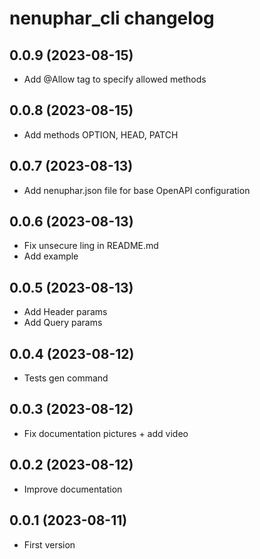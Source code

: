 # nenuphar_cli changelog

## 0.0.9 (2023-08-15)

* Add @Allow tag to specify allowed methods

## 0.0.8 (2023-08-15)

* Add methods OPTION, HEAD, PATCH

## 0.0.7 (2023-08-13)

* Add nenuphar.json file for base OpenAPI configuration

## 0.0.6 (2023-08-13)

* Fix unsecure ling in README.md
* Add example

## 0.0.5 (2023-08-13)

* Add Header params
* Add Query params

## 0.0.4 (2023-08-12)

* Tests gen command

## 0.0.3 (2023-08-12)

* Fix documentation pictures + add video

## 0.0.2 (2023-08-12)

* Improve documentation

## 0.0.1 (2023-08-11)

* First version
